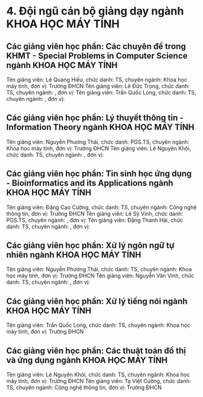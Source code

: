 # 4. Đội ngũ cán bộ giảng dạy ngành KHOA HỌC MÁY TÍNH
## Các giảng viên học phần: Các chuyên đề trong KHMT - Special Problems in Computer Science ngành KHOA HỌC MÁY TÍNH
Tên giảng viên: Lê Quang Hiếu, chức danh: TS, chuyên ngành: Khoa học máy tính, đơn vị: Trường ĐHCN
Tên giảng viên: Lê Đức Trọng, chức danh: TS, chuyên ngành: , đơn vị:
Tên giảng viên: Trần Quốc Long, chức danh: TS, chuyên ngành: , đơn vị:
## Các giảng viên học phần: Lý thuyết thông tin - Information Theory ngành KHOA HỌC MÁY TÍNH
Tên giảng viên: Nguyễn Phương Thái, chức danh: PGS.TS, chuyên ngành: Khoa học máy tính, đơn vị: Trường ĐHCN
Tên giảng viên: Lê Nguyên Khôi, chức danh: TS, chuyên ngành: , đơn vị:
## Các giảng viên học phần: Tin sinh học ứng dụng - Bioinformatics and its Applications ngành KHOA HỌC MÁY TÍNH
Tên giảng viên: Đặng Cao Cường, chức danh: TS, chuyên ngành: Công nghệ thông tin, đơn vị: Trường ĐHCN
Tên giảng viên: Lê Sỹ Vinh, chức danh: PGS.TS, chuyên ngành: , đơn vị:
Tên giảng viên: Đặng Thanh Hải, chức danh: TS, chuyên ngành: , đơn vị:
## Các giảng viên học phần: Xử lý ngôn ngữ tự nhiên ngành KHOA HỌC MÁY TÍNH
Tên giảng viên: Nguyễn Phương Thái, chức danh: TS, chuyên ngành: Khoa học máy tính, đơn vị: Trường ĐHCN
Tên giảng viên: Nguyễn Văn Vinh, chức danh: TS, chuyên ngành: , đơn vị:
## Các giảng viên học phần: Xử lý tiếng nói ngành KHOA HỌC MÁY TÍNH
Tên giảng viên: Trần Quốc Long, chức danh: TS, chuyên ngành: Khoa học máy tính, đơn vị: Trường ĐHCN
## Các giảng viên học phần: Các thuật toán đồ thị và ứng dụng ngành KHOA HỌC MÁY TÍNH
Tên giảng viên: Lê Nguyên Khôi, chức danh: TS, chuyên ngành: Khoa học máy tính, đơn vị: Trường ĐHCN
Tên giảng viên: Tạ Việt Cường, chức danh: TS, chuyên ngành: Công nghệ thông tin, đơn vị: Trường ĐHCN

